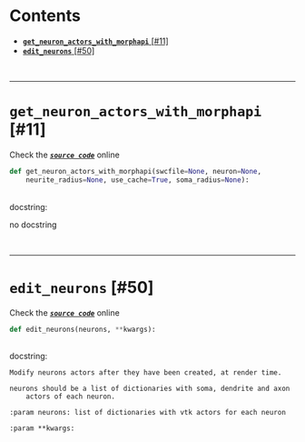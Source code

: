 



Contents
========

* [**`get_neuron_actors_with_morphapi`** [#11]](#get_neuron_actors_with_morphapi-11)
* [**`edit_neurons`** [#50]](#edit_neurons-50)


&nbsp;

--------
# **`get_neuron_actors_with_morphapi`** [#11]
  
Check the [***``source code``***](https://github.com/BrancoLab/BrainRender/blob/master/brainrender/morphology/utils.py#L11) online

```python
def get_neuron_actors_with_morphapi(swcfile=None, neuron=None,
    neurite_radius=None, use_cache=True, soma_radius=None):
```

&nbsp;  
docstring:

no docstring

&nbsp;

--------
# **`edit_neurons`** [#50]
  
Check the [***``source code``***](https://github.com/BrancoLab/BrainRender/blob/master/brainrender/morphology/utils.py#L50) online

```python
def edit_neurons(neurons, **kwargs):
```

&nbsp;  
docstring:

```text
Modify neurons actors after they have been created, at render time.

neurons should be a list of dictionaries with soma, dendrite and axon
    actors of each neuron.

:param neurons: list of dictionaries with vtk actors for each neuron

:param **kwargs:

```